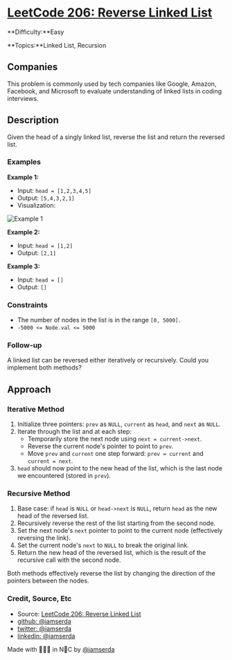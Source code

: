 # [LeetCode 206: Reverse Linked List](https://leetcode.com/problems/reverse-linked-list/description/)

**Difficulty:**Easy

**Topics:**Linked List, Recursion

## Companies

This problem is commonly used by tech companies like Google, Amazon, Facebook, and Microsoft to evaluate understanding of linked lists in coding interviews.

## Description

Given the head of a singly linked list, reverse the list and return the reversed list.

### Examples

**Example 1:**

- Input: `head = [1,2,3,4,5]`
- Output: `[5,4,3,2,1]`
- Visualization:

![Example 1](https://assets.leetcode.com/uploads/2021/02/19/rev1ex1.jpg)

**Example 2:**

- Input: `head = [1,2]`
- Output: `[2,1]`

**Example 3:**

- Input: `head = []`
- Output: `[]`

### Constraints

- The number of nodes in the list is in the range `[0, 5000]`.
- `-5000 <= Node.val <= 5000`

### Follow-up

A linked list can be reversed either iteratively or recursively. Could you implement both methods?

## Approach

### Iterative Method

1. Initialize three pointers: `prev` as `NULL`, `current` as `head`, and `next` as `NULL`.
2. Iterate through the list and at each step:
   - Temporarily store the next node using `next = current->next`.
   - Reverse the current node's pointer to point to `prev`.
   - Move `prev` and `current` one step forward: `prev = current` and `current = next`.
3. `head` should now point to the new head of the list, which is the last node we encountered (stored in `prev`).

### Recursive Method

1. Base case: if `head` is `NULL` or `head->next` is `NULL`, return `head` as the new head of the reversed list.
2. Recursively reverse the rest of the list starting from the second node.
3. Set the next node's `next` pointer to point to the current node (effectively reversing the link).
4. Set the current node's `next` to `NULL` to break the original link.
5. Return the new head of the reversed list, which is the result of the recursive call with the second node.

Both methods effectively reverse the list by changing the direction of the pointers between the nodes.

### Credit, Source, Etc

- Source: [LeetCode 206: Reverse Linked List](https://leetcode.com/problems/reverse-linked-list/description/)
- [github:  @iamserda](https://github.com/iamserda)
- [twitter: @iamserda](https://twitter.com/iamserda)
- [linkedin:    @iamserda](https://linkedin.com/in/iamserda)

Made with 🤍🫶🏿 in N🗽C by [@iamserda](https://www.twitter.com/iamserda)